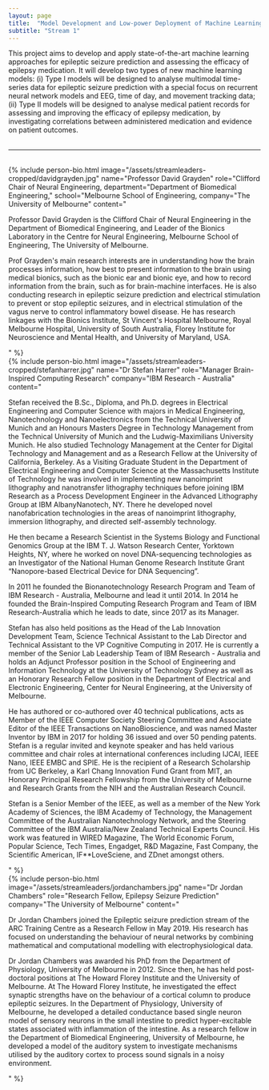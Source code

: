 ```yaml
---
layout: page
title:  "Model Development and Low-power Deployment of Machine Learning for Epileptic Seizure Prediction"
subtitle: "Stream 1"
---
```

This project aims to develop and apply state-of-the-art machine learning approaches for epileptic seizure prediction and assessing the efficacy of epilepsy medication.  It will develop two types of new machine learning models: (i) Type I models will be designed to analyse multimodal time-series data for epileptic seizure prediction with a special focus on recurrent neural network models and EEG, time of day, and movement tracking data; (ii) Type II models will be designed to analyse medical patient records for assessing and improving the efficacy of epilepsy medication, by investigating correlations between administered medication and evidence on patient outcomes.
<br><br>
<hr>
<br>
{% include person-bio.html
image="/assets/streamleaders-cropped/davidgrayden.jpg"
name="Professor David Grayden"
role="Clifford Chair of Neural Engineering,
department="Department of Biomedical Engineering,"
school="Melbourne School of Engineering,
company="The University of Melbourne"
content="<p>Professor David Grayden is the Clifford Chair of Neural Engineering in the Department of Biomedical Engineering, and Leader of the Bionics Laboratory in the Centre for Neural Engineering, Melbourne School of Engineering, The University of Melbourne.</p>
<p>Prof Grayden&#39;s main research interests are in understanding how the brain processes information, how best to present information to the brain using medical bionics, such as the bionic ear and bionic eye, and how to record information from the brain, such as for brain-machine interfaces. He is also conducting research in epileptic seizure prediction and electrical stimulation to prevent or stop epileptic seizures, and in electrical stimulation of the vagus nerve to control inflammatory bowel disease. He has research linkages with the Bionics Institute, St Vincent&#39;s Hospital Melbourne, Royal Melbourne Hospital, University of South Australia, Florey Institute for Neuroscience and Mental Health, and University of Maryland, USA.</p>"
%}
<br>
{% include person-bio.html
image="/assets/streamleaders-cropped/stefanharrer.jpg"
name="Dr Stefan Harrer"
role="Manager Brain-Inspired Computing Research"
company="IBM Research - Australia"
content="<p>Stefan received the B.Sc., Diploma, and Ph.D. degrees in Electrical Engineering and Computer Science with majors in Medical Engineering, Nanotechnology and Nanoelectronics from the Technical University of Munich and an Honours Masters Degree in Technology Management from the Technical University of Munich and the Ludwig-Maximilians University Munich. He also studied Technology Management at the Center for Digital Technology and Management and as a Research Fellow at the University of California, Berkeley. As a Visiting Graduate Student in the Department of Electrical Engineering and Computer Science at the Massachusetts Institute of Technology he was involved in implementing new nanoimprint lithography and nanotransfer lithography techniques before joining IBM Research as a Process Development Engineer in the Advanced Lithography Group at IBM AlbanyNanotech, NY. There he developed novel nanofabrication technologies in the areas of nanoimprint lithography, immersion lithography, and directed self-assembly technology.</p><p>He then became a Research Scientist in the Systems Biology and Functional Genomics Group at the IBM T. J. Watson Research Center, Yorktown Heights, NY, where he worked on novel DNA-sequencing technologies as an Investigator of the National Human Genome Research Institute Grant “Nanopore-based Electrical Device for DNA Sequencing”.</p><p>In 2011 he founded the Bionanotechnology Research Program and Team of IBM Research - Australia, Melbourne and lead it until 2014. In 2014 he founded the Brain-Inspired Computing Research Program and Team of IBM Research-Australia which he leads to date, since 2017 as its Manager.</p><p>Stefan has also held positions as the Head of the Lab Innovation Development Team, Science Technical Assistant to the Lab Director and Technical Assistant to the VP Cognitive Computing in 2017. He is currently a member of the Senior Lab Leadership Team of IBM Research - Australia and holds an Adjunct Professor position in the School of Engineering and Information Technology at the University of Technology Sydney as well as an Honorary Research Fellow position in the Department of Electrical and Electronic Engineering, Center for Neural Engineering, at the University of Melbourne.</p><p>He has authored or co-authored over 40 technical publications, acts as Member of the IEEE Computer Society Steering Committee and Associate Editor of the IEEE Transactions on NanoBioscience, and was named Master Inventor by IBM in 2017 for holding 36 issued and over 50 pending patents. Stefan is a regular invited and keynote speaker and has held various committee and chair roles at international conferences including IJCAI, IEEE Nano, IEEE EMBC and SPIE. He is the recipient of a Research Scholarship from UC Berkeley, a Karl Chang Innovation Fund Grant from MIT, an Honorary Principal Research Fellowship from the University of Melbourne and Research Grants from the NIH and the Australian Research Council.</p><p>Stefan is a Senior Member of the IEEE, as well as a member of the New York Academy of Sciences, the IBM Academy of Technology, the Management Committee of the Australian Nanotechnology Network, and the Steering Committee of the IBM Australia/New Zealand Technical Experts Council. His work was featured in WIRED Magazine, The World Economic Forum, Popular Science, Tech Times, Engadget, R&D Magazine, Fast Company, the Scientific American, IF**LoveSciene, and ZDnet amongst others.</p>"
%}
<br>
{% include person-bio.html
image="/assets/streamleaders/jordanchambers.jpg"
name="Dr Jordan Chambers"
role="Research Fellow, Epilepsy Seizure Prediction"
company="The University of Melbourne"
content="<p>Dr Jordan Chambers joined the Epileptic seizure prediction stream of the ARC Training Centre as a Research Fellow in May 2019. His research has focused on understanding the behaviour of neural networks by combining mathematical and computational modelling with electrophysiological data.</p><p>
  
Dr Jordan Chambers was awarded his PhD from the Department of Physiology, University of Melbourne in 2012. Since then, he has held post-doctoral positions at The Howard Florey Institute and the University of Melbourne. At The Howard Florey Institute, he investigated the effect synaptic strengths have on the behaviour of a cortical column to produce epileptic seizures. In the Department of Physiology, University of Melbourne, he developed a detailed conductance based single neuron model of sensory neurons in the small intestine to predict hyper-excitable states associated with inflammation of the intestine. As a research fellow in the Department of Biomedical Engineering, University of Melbourne, he developed a model of the auditory system to investigate mechanisms utilised by the auditory cortex to process sound signals in a noisy environment.
</p>"
%}
